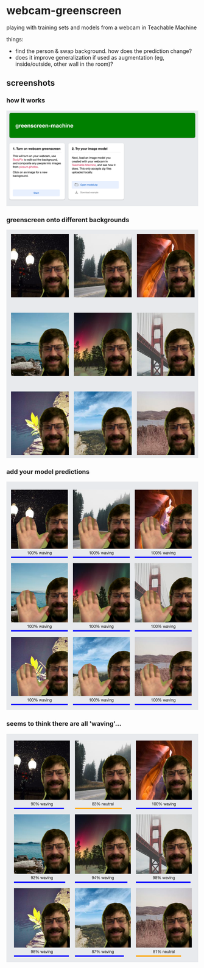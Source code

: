 # webcam-greenscreen
playing with training sets and models from a webcam in Teachable Machine

things:
- find the person & swap background. how does the prediction change?
- does it improve generalization if used as augmentation (eg, inside/outside, other wall in the room)?


## screenshots
### how it works
![intro](docs/intro.png)

### greenscreen onto different backgrounds
<img alt="greenscreen" src="docs/greenscreen.png" height="600" />

### add your model predictions
<img alt="all-waving" src="docs/all-waving.png" height="600" />

### seems to think there are all 'waving'...
<img alt="mixed" src="docs/mixed.png" height="600" />

